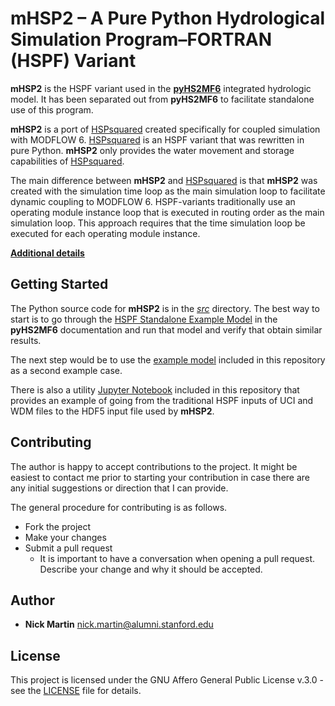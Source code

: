 # mHSP2 – A Pure Python Hydrological Simulation Program–FORTRAN (HSPF) Variant

**mHSP2** is the HSPF variant used in the [**pyHS2MF6**](https://nmartin198.github.io/pyHS2MF6/)
integrated hydrologic model. It has been separated out from **pyHS2MF6** 
to facilitate standalone use of this program.

**mHSP2** is a port of [HSPsquared](https://github.com/respec/HSPsquared) created 
specifically for coupled simulation with MODFLOW 6.
[HSPsquared](https://github.com/respec/HSPsquared) is an HSPF variant 
that was rewritten in pure Python. **mHSP2** only provides the water 
movement and storage capabilities of [HSPsquared](https://github.com/respec/HSPsquared).

The main difference between **mHSP2** and [HSPsquared](https://github.com/respec/HSPsquared) 
is that **mHSP2** was created with the simulation time loop as 
the main simulation loop to facilitate dynamic coupling to MODFLOW 6. 
HSPF-variants traditionally use an operating module instance loop that 
is executed in routing order as the main simulation loop. This approach 
requires that the time simulation loop be executed for each operating 
module instance.

[**Additional details**](https://nmartin198.github.io/pyHS2MF6/mHSP2.html)


## Getting Started

The Python source code for **mHSP2** is in the [*src*](https://github.com/nmartin198/mHSP2/tree/main/src) 
directory. The best way to start is to go through the 
[HSPF Standalone Example Model](https://nmartin198.github.io/pyHS2MF6/cs_sa_HSPF.html) 
in the **pyHS2MF6** documentation and run that model and verify that obtain 
similar results.

The next step would be to use the [example model](https://github.com/nmartin198/mHSP2/tree/main/example_input) 
included in this repository as a second example case.

There is also a utility [Jupyter Notebook](https://github.com/nmartin198/mHSP2/tree/main/jupyter_notebooks/Conv_pyHSPF_HSP2.ipynb) 
included in this repository that provides an example of going 
from the traditional HSPF inputs of UCI and WDM files to the HDF5 
input file used by **mHSP2**.

## Contributing

The author is happy to accept contributions to the project. It might be easiest to contact me prior to starting your contribution in case there are any initial suggestions or direction that I can provide.

The general procedure for contributing is as follows.

- Fork the project
- Make your changes
- Submit a pull request
    - It is important to have a conversation when opening a pull request. Describe your change and why it should be accepted.

## Author

* **Nick Martin** nick.martin@alumni.stanford.edu

## License

This project is licensed under the GNU Affero General Public License v.3.0 - see the [LICENSE](LICENSE) file for details.
